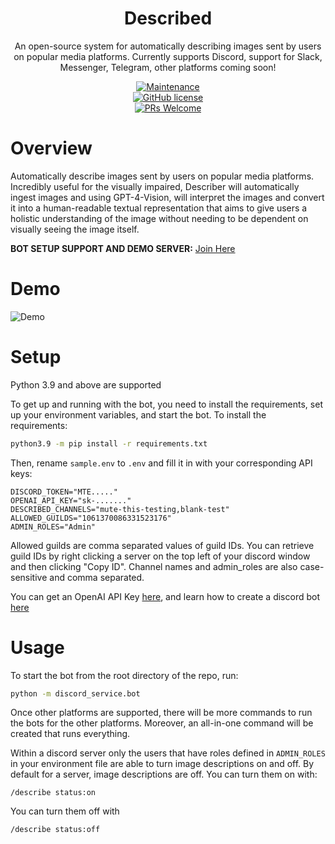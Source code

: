 <h1 align="center">Described</h1>
<p align="center">An open-source system for automatically describing images sent by users on popular media platforms. Currently supports Discord, support for Slack, Messenger, Telegram, other platforms coming soon!

<center>

[![Maintenance](https://img.shields.io/badge/Maintained%3F-yes-green.svg)](https://GitHub.com/Kav-K/Described/graphs/commit-activity)  
[![GitHub license](https://img.shields.io/github/license/Kav-K/Described)](https://github.com/Kav-K/Described/blob/main/LICENSE)  
[![PRs Welcome](https://img.shields.io/badge/PRs-welcome-brightgreen.svg?style=flat-square)](http://makeapullrequest.com)

</center>

# Overview
Automatically describe images sent by users on popular media platforms. Incredibly useful for the visually impaired, Describer will automatically ingest images and using GPT-4-Vision, will interpret the images and convert it into a human-readable textual representation that aims to give users a holistic understanding of the image without needing to be dependent on visually seeing the image itself.

**BOT SETUP SUPPORT AND DEMO SERVER:** [Join Here](https://discord.gg/WvAHXDMS7Q)

# Demo
![Demo](https://im2.ezgif.com/tmp/ezgif-2-9f66aa0e73.gif)

# Setup
Python 3.9 and above are supported

To get up and running with the bot, you need to install the requirements, set up your environment variables, and start the bot.
To install the requirements:
```bash
python3.9 -m pip install -r requirements.txt
```

Then, rename `sample.env` to `.env` and fill it in with your corresponding API keys:
```dotenv
DISCORD_TOKEN="MTE....."
OPENAI_API_KEY="sk-......."
DESCRIBED_CHANNELS="mute-this-testing,blank-test"
ALLOWED_GUILDS="1061370086331523176"
ADMIN_ROLES="Admin"
```
Allowed guilds are comma separated values of guild IDs. You can retrieve guild IDs by right clicking a server on the top left of your discord window and then clicking "Copy ID". Channel names and admin_roles are also case-sensitive and comma separated.

You can get an OpenAI API Key [here](https://help.openai.com/en/articles/4936850-where-do-i-find-my-api-key), and learn how to create a discord bot [here](https://www.writebots.com/discord-bot-token/)

# Usage
To start the bot from the root directory of the repo, run:
```bash
python -m discord_service.bot
```

Once other platforms are supported, there will be more commands to run the bots for the other platforms. Moreover, an all-in-one command will be created that runs everything.

Within a discord server only the users that have roles defined in `ADMIN_ROLES` in your environment file are able to turn image descriptions on and off. By default for a server, image descriptions are off. You can turn them on with:

`/describe status:on`

You can turn them off with

`/describe status:off`
